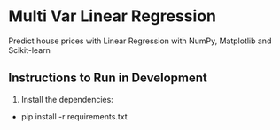 # Multi Var Linear Regression
Predict house prices with Linear Regression with NumPy, Matplotlib and Scikit-learn

## Instructions to Run in Development

1. Install the dependencies:
- pip install -r requirements.txt